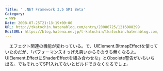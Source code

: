 ```yaml
---
Title: ' .NET Framework 3.5 SP1 Beta'
Category:
- WPF
Date: 2008-07-25T21:18:19+09:00
URL: http://tkatochin.hatenablog.com/entry/20080725/1216988299
EditURL: https://blog.hatena.ne.jp/t-katochin/tkatochin.hatenablog.com/atom/entry/6653586347154754613
---
```


　エフェクト関連の機能が変わっている。で、UIElement.BitmapEffectを使っていたのだが、「パフォーマンスすっげえ悪いからそのうち無くなるよ。UIElement.EffectにShaderEffectを組み合わせな」とObsolete警告がいちいち出る。でもそれってSP1入れてないとビルドできなくなるでしょ。
